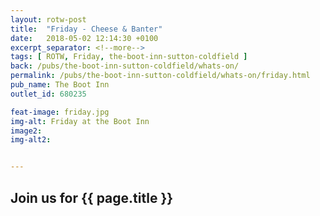 ```yaml
---
layout: rotw-post
title:  "Friday - Cheese & Banter"
date:   2018-05-02 12:14:30 +0100
excerpt_separator: <!--more-->
tags: [ ROTW, Friday, the-boot-inn-sutton-coldfield ]
back: /pubs/the-boot-inn-sutton-coldfield/whats-on/
permalink: /pubs/the-boot-inn-sutton-coldfield/whats-on/friday.html
pub_name: The Boot Inn
outlet_id: 680235

feat-image: friday.jpg
img-alt: Friday at the Boot Inn
image2:
img-alt2:


---
```


<h2>Join us for {{ page.title }}</h2>
